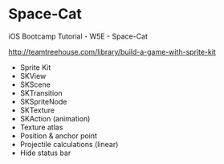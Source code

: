 # Space-Cat
iOS Bootcamp Tutorial - W5E - Space-Cat

http://teamtreehouse.com/library/build-a-game-with-sprite-kit

* Sprite Kit
* SKView
* SKScene
* SKTransition
* SKSpriteNode
* SKTexture
* SKAction (animation)
* Texture atlas
* Position & anchor point
* Projectile calculations (linear)
* Hide status bar
